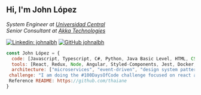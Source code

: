 <h2> Hi, I'm John López</h2>
<p><em>System Engineer at <a href="http://www.ucentral.edu.co">Universidad Central</a>
  </br>Senior Consultant at <a href="https://www.akka.eu">Akka Technologies</a>
</em></p>

[![Linkedin: johnalbh](https://img.shields.io/badge/johnalbh-blue?style=flat-square&logo=Linkedin&logoColor=white&link=https://www.linkedin.com/in/johnalbh/)](https://www.linkedin.com/in/johnalbh/)
[![GitHub johnalbh](https://img.shields.io/github/followers/thaiane?label=follow&style=social)](https://github.com/johnalbh)

```javascript
const John López = {
  code: [Javascript, Typescript, C#, Python, Java Basic Level, HTML, CSS ],
  tools: [React, Redux, Node, Angular, Styled-Components, Jest, Docker, Azure, Azure DevOps],
  architecture: ["microservices", "event-driven", "design system pattern"],
 challenge: "I am doing the #100DaysOfCode challenge focused on react and typescript"
 Reference README: https://github.com/thaiane
}
